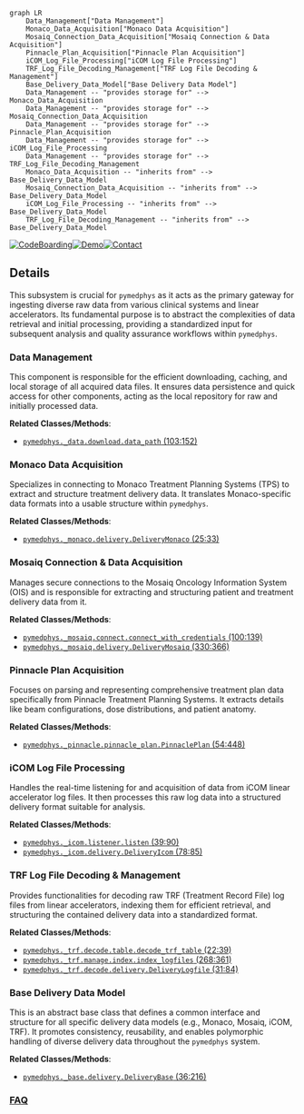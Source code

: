 ```mermaid
graph LR
    Data_Management["Data Management"]
    Monaco_Data_Acquisition["Monaco Data Acquisition"]
    Mosaiq_Connection_Data_Acquisition["Mosaiq Connection & Data Acquisition"]
    Pinnacle_Plan_Acquisition["Pinnacle Plan Acquisition"]
    iCOM_Log_File_Processing["iCOM Log File Processing"]
    TRF_Log_File_Decoding_Management["TRF Log File Decoding & Management"]
    Base_Delivery_Data_Model["Base Delivery Data Model"]
    Data_Management -- "provides storage for" --> Monaco_Data_Acquisition
    Data_Management -- "provides storage for" --> Mosaiq_Connection_Data_Acquisition
    Data_Management -- "provides storage for" --> Pinnacle_Plan_Acquisition
    Data_Management -- "provides storage for" --> iCOM_Log_File_Processing
    Data_Management -- "provides storage for" --> TRF_Log_File_Decoding_Management
    Monaco_Data_Acquisition -- "inherits from" --> Base_Delivery_Data_Model
    Mosaiq_Connection_Data_Acquisition -- "inherits from" --> Base_Delivery_Data_Model
    iCOM_Log_File_Processing -- "inherits from" --> Base_Delivery_Data_Model
    TRF_Log_File_Decoding_Management -- "inherits from" --> Base_Delivery_Data_Model
```

[![CodeBoarding](https://img.shields.io/badge/Generated%20by-CodeBoarding-9cf?style=flat-square)](https://github.com/CodeBoarding/CodeBoarding)[![Demo](https://img.shields.io/badge/Try%20our-Demo-blue?style=flat-square)](https://www.codeboarding.org/demo)[![Contact](https://img.shields.io/badge/Contact%20us%20-%20contact@codeboarding.org-lightgrey?style=flat-square)](mailto:contact@codeboarding.org)

## Details

This subsystem is crucial for `pymedphys` as it acts as the primary gateway for ingesting diverse raw data from various clinical systems and linear accelerators. Its fundamental purpose is to abstract the complexities of data retrieval and initial processing, providing a standardized input for subsequent analysis and quality assurance workflows within `pymedphys`.

### Data Management
This component is responsible for the efficient downloading, caching, and local storage of all acquired data files. It ensures data persistence and quick access for other components, acting as the local repository for raw and initially processed data.


**Related Classes/Methods**:

- <a href="https://github.com/pymedphys/pymedphys/lib/pymedphys/_data/download.py#L103-L152" target="_blank" rel="noopener noreferrer">`pymedphys._data.download.data_path` (103:152)</a>


### Monaco Data Acquisition
Specializes in connecting to Monaco Treatment Planning Systems (TPS) to extract and structure treatment delivery data. It translates Monaco-specific data formats into a usable structure within `pymedphys`.


**Related Classes/Methods**:

- <a href="https://github.com/pymedphys/pymedphys/lib/pymedphys/_monaco/delivery.py#L25-L33" target="_blank" rel="noopener noreferrer">`pymedphys._monaco.delivery.DeliveryMonaco` (25:33)</a>


### Mosaiq Connection & Data Acquisition
Manages secure connections to the Mosaiq Oncology Information System (OIS) and is responsible for extracting and structuring patient and treatment delivery data from it.


**Related Classes/Methods**:

- <a href="https://github.com/pymedphys/pymedphys/lib/pymedphys/_mosaiq/connect.py#L100-L139" target="_blank" rel="noopener noreferrer">`pymedphys._mosaiq.connect.connect_with_credentials` (100:139)</a>
- <a href="https://github.com/pymedphys/pymedphys/lib/pymedphys/_mosaiq/delivery.py#L330-L366" target="_blank" rel="noopener noreferrer">`pymedphys._mosaiq.delivery.DeliveryMosaiq` (330:366)</a>


### Pinnacle Plan Acquisition
Focuses on parsing and representing comprehensive treatment plan data specifically from Pinnacle Treatment Planning Systems. It extracts details like beam configurations, dose distributions, and patient anatomy.


**Related Classes/Methods**:

- <a href="https://github.com/pymedphys/pymedphys/lib/pymedphys/_pinnacle/pinnacle_plan.py#L54-L448" target="_blank" rel="noopener noreferrer">`pymedphys._pinnacle.pinnacle_plan.PinnaclePlan` (54:448)</a>


### iCOM Log File Processing
Handles the real-time listening for and acquisition of data from iCOM linear accelerator log files. It then processes this raw log data into a structured delivery format suitable for analysis.


**Related Classes/Methods**:

- <a href="https://github.com/pymedphys/pymedphys/lib/pymedphys/_icom/listener.py#L39-L90" target="_blank" rel="noopener noreferrer">`pymedphys._icom.listener.listen` (39:90)</a>
- <a href="https://github.com/pymedphys/pymedphys/lib/pymedphys/_icom/delivery.py#L78-L85" target="_blank" rel="noopener noreferrer">`pymedphys._icom.delivery.DeliveryIcom` (78:85)</a>


### TRF Log File Decoding & Management
Provides functionalities for decoding raw TRF (Treatment Record File) log files from linear accelerators, indexing them for efficient retrieval, and structuring the contained delivery data into a standardized format.


**Related Classes/Methods**:

- <a href="https://github.com/pymedphys/pymedphys/lib/pymedphys/_trf/decode/table.py#L22-L39" target="_blank" rel="noopener noreferrer">`pymedphys._trf.decode.table.decode_trf_table` (22:39)</a>
- <a href="https://github.com/pymedphys/pymedphys/lib/pymedphys/_trf/manage/index.py#L268-L361" target="_blank" rel="noopener noreferrer">`pymedphys._trf.manage.index.index_logfiles` (268:361)</a>
- <a href="https://github.com/pymedphys/pymedphys/lib/pymedphys/_trf/decode/delivery.py#L31-L84" target="_blank" rel="noopener noreferrer">`pymedphys._trf.decode.delivery.DeliveryLogfile` (31:84)</a>


### Base Delivery Data Model
This is an abstract base class that defines a common interface and structure for all specific delivery data models (e.g., Monaco, Mosaiq, iCOM, TRF). It promotes consistency, reusability, and enables polymorphic handling of diverse delivery data throughout the `pymedphys` system.


**Related Classes/Methods**:

- <a href="https://github.com/pymedphys/pymedphys/lib/pymedphys/_base/delivery.py#L36-L216" target="_blank" rel="noopener noreferrer">`pymedphys._base.delivery.DeliveryBase` (36:216)</a>




### [FAQ](https://github.com/CodeBoarding/GeneratedOnBoardings/tree/main?tab=readme-ov-file#faq)